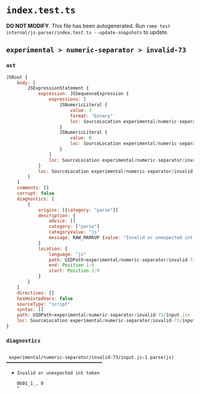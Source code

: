 # `index.test.ts`

**DO NOT MODIFY**. This file has been autogenerated. Run `rome test internal/js-parser/index.test.ts --update-snapshots` to update.

## `experimental > numeric-separator > invalid-73`

### `ast`

```javascript
JSRoot {
	body: [
		JSExpressionStatement {
			expression: JSSequenceExpression {
				expressions: [
					JSNumericLiteral {
						value: 3
						format: "binary"
						loc: SourceLocation experimental/numeric-separator/invalid-73/input.js 1:0-1:7
					}
					JSNumericLiteral {
						value: 0
						loc: SourceLocation experimental/numeric-separator/invalid-73/input.js 1:9-1:10
					}
				]
				loc: SourceLocation experimental/numeric-separator/invalid-73/input.js 1:0-1:10
			}
			loc: SourceLocation experimental/numeric-separator/invalid-73/input.js 1:0-1:10
		}
	]
	comments: []
	corrupt: false
	diagnostics: [
		{
			origins: [{category: "parse"}]
			description: {
				advice: []
				category: ["parse"]
				categoryValue: "js"
				message: RAW_MARKUP {value: "Invalid or unexpected int token"}
			}
			location: {
				language: "js"
				path: UIDPath<experimental/numeric-separator/invalid-73/input.js>
				end: Position 1:0
				start: Position 1:0
			}
		}
	]
	directives: []
	hasHoistedVars: false
	sourceType: "script"
	syntax: []
	path: UIDPath<experimental/numeric-separator/invalid-73/input.js>
	loc: SourceLocation experimental/numeric-separator/invalid-73/input.js 1:0-2:0
}
```

### `diagnostics`

```

 experimental/numeric-separator/invalid-73/input.js:1 parse(js) ━━━━━━━━━━━━━━━━━━━━━━━━━━━━━━━━━━━━

  ✖ Invalid or unexpected int token

    0b01_1_, 0
    ^


```
